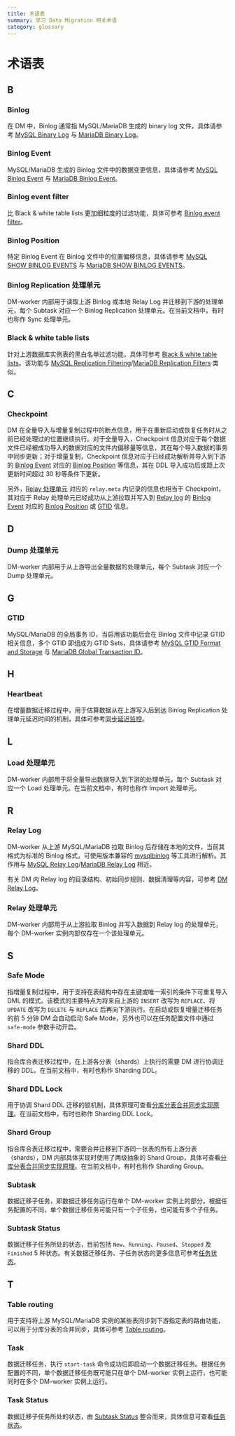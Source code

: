 ```yaml
---
title: 术语表
summary: 学习 Data Migration 相关术语
category: glossary
---
```


# 术语表

## B

### Binlog

在 DM 中，Binlog 通常指 MySQL/MariaDB 生成的 binary log 文件，具体请参考 [MySQL Binary Log](https://dev.mysql.com/doc/internals/en/binary-log.html) 与 [MariaDB Binary Log](https://mariadb.com/kb/en/library/binary-log/)。

### Binlog Event

MySQL/MariaDB 生成的 Binlog 文件中的数据变更信息，具体请参考 [MySQL Binlog Event](https://dev.mysql.com/doc/internals/en/binlog-event.html) 与 [MariaDB Binlog Event](https://mariadb.com/kb/en/library/1-binlog-events/)。

### Binlog event filter

比 Black & white table lists 更加细粒度的过滤功能，具体可参考 [Binlog event filter](/dev/reference/tools/data-migration/overview.md#binlog-event-filter)。

### Binlog Position

特定 Binlog Event 在 Binlog 文件中的位置偏移信息，具体请参考 [MySQL SHOW BINLOG EVENTS](https://dev.mysql.com/doc/refman/8.0/en/show-binlog-events.html) 与 [MariaDB SHOW BINLOG EVENTS](https://mariadb.com/kb/en/library/show-binlog-events/)。

### Binlog Replication 处理单元

DM-worker 内部用于读取上游 Binlog 或本地 Relay Log 并迁移到下游的处理单元，每个 Subtask 对应一个 Binlog Replication 处理单元。在当前文档中，有时也称作 Sync 处理单元。

### Black & white table lists

针对上游数据库实例表的黑白名单过滤功能，具体可参考 [Black & white table lists](/dev/reference/tools/data-migration/overview.md#black--white-table-lists)。该功能与 [MySQL Replication Filtering](https://dev.mysql.com/doc/refman/5.6/en/replication-rules.html)/[MariaDB Replication Filters](https://mariadb.com/kb/en/library/replication-filters/) 类似。

## C

### Checkpoint

DM 在全量导入与增量复制过程中的断点信息，用于在重新启动或恢复任务时从之前已经处理过的位置继续执行。对于全量导入，Checkpoint 信息对应于每个数据文件已经被成功导入的数据对应的文件内偏移量等信息，其在每个导入数据的事务中同步更新；对于增量复制，Checkpoint 信息对应于已经成功解析并导入到下游的 [Binlog Event](#binlog-event) 对应的 [Binlog Position](#binlog-position) 等信息，其在 DDL 导入成功后或距上次更新时间超过 30 秒等条件下更新。

另外，[Relay 处理单元](#relay-处理单元) 对应的 `relay.meta` 内记录的信息也相当于 Checkpoint，其对应于 Relay 处理单元已经成功从上游拉取并写入到 [Relay log](#relay-log) 的 [Binlog Event](#binlog-event) 对应的 [Binlog Position](#binlog-position) 或 [GTID](#GTID) 信息。

## D

### Dump 处理单元

DM-worker 内部用于从上游导出全量数据的处理单元，每个 Subtask 对应一个 Dump 处理单元。

## G

### GTID

MySQL/MariaDB 的全局事务 ID，当启用该功能后会在 Binlog 文件中记录 GTID 相关信息，多个 GTID 即组成为 GTID Sets，具体请参考 [MySQL GTID Format and Storage](https://dev.mysql.com/doc/refman/5.7/en/replication-gtids-concepts.html) 与 [MariaDB Global Transaction ID](https://mariadb.com/kb/en/library/gtid/)。

## H

### Heartbeat

在增量数据迁移过程中，用于估算数据从在上游写入后到达 Binlog Replication 处理单元延迟时间的机制，具体可参考[同步延迟监控](/dev/reference/tools/data-migration/features/overview.md#同步延迟监控)。

## L

### Load 处理单元

DM-worker 内部用于将全量导出数据导入到下游的处理单元，每个 Subtask 对应一个 Load 处理单元。在当前文档中，有时也称作 Import 处理单元。

## R

### Relay Log

DM-worker 从上游 MySQL/MariaDB 拉取 Binlog 后存储在本地的文件，当前其格式为标准的 Binlog 格式，可使用版本兼容的 [mysqlbinlog](https://dev.mysql.com/doc/refman/8.0/en/mysqlbinlog.html) 等工具进行解析。其作用与 [MySQL Relay Log](https://dev.mysql.com/doc/refman/5.7/en/slave-logs-relaylog.html)/[MariaDB Relay Log](https://mariadb.com/kb/en/library/relay-log/) 相近。

有关 DM 内 Relay log 的目录结构、初始同步规则、数据清理等内容，可参考 [DM Relay Log](https://pingcap.com/docs-cn/stable/reference/tools/data-migration/relay-log/)。

### Relay 处理单元

DM-worker 内部用于从上游拉取 Binlog 并写入数据到 Relay log 的处理单元，每个 DM-worker 实例内部仅存在一个该处理单元。

## S

### Safe Mode

指增量复制过程中，用于支持在表结构中存在主键或唯一索引的条件下可重复导入 DML 的模式。该模式的主要特点为将来自上游的 `INSERT` 改写为 `REPLACE`、将 `UPDATE` 改写为 `DELETE` 与 `REPLACE` 后再向下游执行。在启动或恢复增量迁移任务的前 5 分钟 DM 会自动启动 Safe Mode，另外也可以在任务配置文件中通过 `safe-mode` 参数手动开启。

### Shard DDL

指合库合表迁移过程中，在上游各分表（shards）上执行的需要 DM 进行协调迁移的 DDL。在当前文档中，有时也称作 Sharding DDL。

### Shard DDL Lock

用于协调 Shard DDL 迁移的锁机制，具体原理可查看[分库分表合并同步实现原理](/dev/reference/tools/data-migration/features/shard-merge.md#实现原理)。在当前文档中，有时也称作 Sharding DDL Lock。

### Shard Group

指合库合表迁移过程中，需要合并迁移到下游同一张表的所有上游分表（shards），DM 内部具体实现时使用了两级抽象的 Shard Group，具体可查看[分库分表合并同步实现原理](/dev/reference/tools/data-migration/features/shard-merge.md#实现原理)。在当前文档中，有时也称作 Sharding Group。

### Subtask

数据迁移子任务，即数据迁移任务运行在单个 DM-worker 实例上的部分。根据任务配置的不同，单个数据迁移任务可能只有一个子任务，也可能有多个子任务。

### Subtask Status

数据迁移子任务所处的状态，目前包括 `New`、`Running`、`Paused`、`Stopped` 及 `Finished` 5 种状态。有关数据迁移任务、子任务状态的更多信息可参考[任务状态](/dev/reference/tools/data-migration/query-status.md#任务状态)。

## T

### Table routing

用于支持将上游 MySQL/MariaDB 实例的某些表同步到下游指定表的路由功能，可以用于分库分表的合并同步，具体可参考 [Table routing](/dev/reference/tools/data-migration/features/overview.md#table-routing)。

### Task

数据迁移任务，执行 `start-task` 命令成功后即启动一个数据迁移任务。根据任务配置的不同，单个数据迁移任务既可能只在单个 DM-worker 实例上运行，也可能同时在多个 DM-worker 实例上运行。

### Task Status

数据迁移子任务所处的状态，由 [Subtask Status](#subtask-status) 整合而来，具体信息可查看[任务状态](/dev/reference/tools/data-migration/query-status.md#任务状态)。

